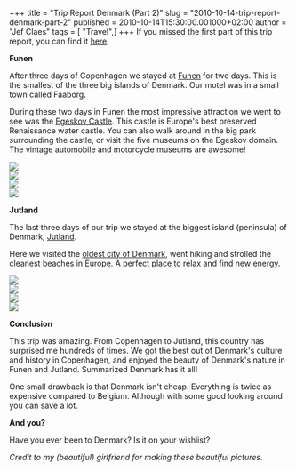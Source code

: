 +++
title = "Trip Report Denmark (Part 2)"
slug = "2010-10-14-trip-report-denmark-part-2"
published = 2010-10-14T15:30:00.001000+02:00
author = "Jef Claes"
tags = [ "Travel",]
+++
If you missed the first part of this trip report, you can find it
[here](http://jclaes.blogspot.com/2010/10/trip-report-denmark-part-1.html).  
  
<span style="font-weight:bold;">Funen</span>  
  
After three days of Copenhagen we stayed at
[Funen](http://en.wikipedia.org/wiki/Funen) for two days. This is the
smallest of the three big islands of Denmark. Our motel was in a small
town called Faaborg.  
  
During these two days in Funen the most impressive attraction we went to
see was the [Egeskov
Castle](http://en.wikipedia.org/wiki/Egeskov_Castle). This castle is
Europe's best preserved Renaissance water castle. You can also walk
around in the big park surrounding the castle, or visit the five museums
on the Egeskov domain. The vintage automobile and motorcycle museums are
awesome!  
  
[![](../images/thumbnails/2010-10-14-trip-report-denmark-part-2-Faaborg_068.JPG)](../images/2010-10-14-trip-report-denmark-part-2-Faaborg_068.JPG)  
[![](../images/thumbnails/2010-10-14-trip-report-denmark-part-2-Faaborg_103.JPG)](../images/2010-10-14-trip-report-denmark-part-2-Faaborg_103.JPG)  
[![](../images/thumbnails/2010-10-14-trip-report-denmark-part-2-Faaborg_111.JPG)](../images/2010-10-14-trip-report-denmark-part-2-Faaborg_111.JPG)  
[![](../images/thumbnails/2010-10-14-trip-report-denmark-part-2-Faaborg_112.JPG)](../images/2010-10-14-trip-report-denmark-part-2-Faaborg_112.JPG)  
  
<span style="font-weight:bold;">Jutland</span>  
  
The last three days of our trip we stayed at the biggest island
(peninsula) of Denmark,
[Jutland](http://en.wikipedia.org/wiki/Jutland).  
  
Here we visited the [oldest city of
Denmark](http://en.wikipedia.org/wiki/Ribe), went hiking and strolled
the cleanest beaches in Europe. A perfect place to relax and find new
energy.  
  
[![](../images/thumbnails/2010-10-14-trip-report-denmark-part-2-Blaavand_020.jpg)](../images/2010-10-14-trip-report-denmark-part-2-Blaavand_020.jpg)  
[![](../images/thumbnails/2010-10-14-trip-report-denmark-part-2-Blaavand_036.jpg)](../images/2010-10-14-trip-report-denmark-part-2-Blaavand_036.jpg)  
[![](../images/thumbnails/2010-10-14-trip-report-denmark-part-2-Blaavand_066.JPG)](../images/2010-10-14-trip-report-denmark-part-2-Blaavand_066.JPG)  
[![](../images/thumbnails/2010-10-14-trip-report-denmark-part-2-Blaavand_143.JPG)](../images/2010-10-14-trip-report-denmark-part-2-Blaavand_143.JPG)  
  
<span style="font-weight:bold;">Conclusion</span>  
  
This trip was amazing. From Copenhagen to Jutland, this country has
surprised me hundreds of times. We got the best out of Denmark's culture
and history in Copenhagen, and enjoyed the beauty of Denmark's nature in
Funen and Jutland. Summarized Denmark has it all!  
  
One small drawback is that Denmark isn't cheap. Everything is twice as
expensive compared to Belgium. Although with some good looking around
you can save a lot.  
  
<span style="font-weight:bold;">And you?</span>  
  
Have you ever been to Denmark? Is it on your wishlist?  
  
  
<span style="font-style:italic;">Credit to my (beautiful) girlfriend for
making these beautiful pictures.</span>
